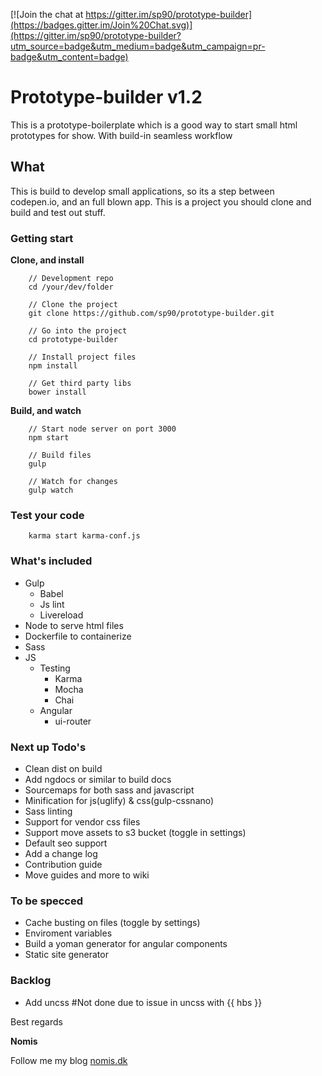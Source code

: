 [![Join the chat at https://gitter.im/sp90/prototype-builder](https://badges.gitter.im/Join%20Chat.svg)](https://gitter.im/sp90/prototype-builder?utm_source=badge&utm_medium=badge&utm_campaign=pr-badge&utm_content=badge)

# Prototype-builder v1.2

This is a prototype-boilerplate which is a good way to start small html prototypes for show. With build-in seamless workflow

## What

This is build to develop small applications, so its a step between codepen.io, and an full blown app. This is a project you should clone and build and test out stuff. 

### Getting start

**Clone, and install**

```
	// Development repo
	cd /your/dev/folder

	// Clone the project
	git clone https://github.com/sp90/prototype-builder.git
	
	// Go into the project
	cd prototype-builder
	
	// Install project files
	npm install

	// Get third party libs
	bower install
```

**Build, and watch**

```
	// Start node server on port 3000
	npm start
	
	// Build files
	gulp

	// Watch for changes
	gulp watch
```

### Test your code

```
	karma start karma-conf.js
```


### What's included

* Gulp
	* Babel
	* Js lint
	* Livereload
* Node to serve html files
* Dockerfile to containerize
* Sass
* JS
	* Testing
		* Karma
		* Mocha
		* Chai
	* Angular
		* ui-router

### Next up Todo's

* Clean dist on build
* Add ngdocs or similar to build docs
* Sourcemaps for both sass and javascript
* Minification for js(uglify) & css(gulp-cssnano) 
* Sass linting
* Support for vendor css files
* Support move assets to s3 bucket (toggle in settings)
* Default seo support
* Add a change log
* Contribution guide
* Move guides and more to wiki

### To be specced

* Cache busting on files (toggle by settings)
* Enviroment variables
* Build a yoman generator for angular components
* Static site generator

### Backlog

* Add uncss #Not done due to issue in uncss with {{ hbs }}

Best regards

**Nomis**


Follow me my blog <a href="http://nomis.dk">nomis.dk</a>
